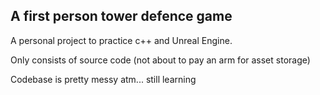 ## A first person tower defence game

A personal project to practice c++ and Unreal Engine. <br>

Only consists of source code (not about to pay an arm for asset storage)<br>

Codebase is pretty messy atm... still learning